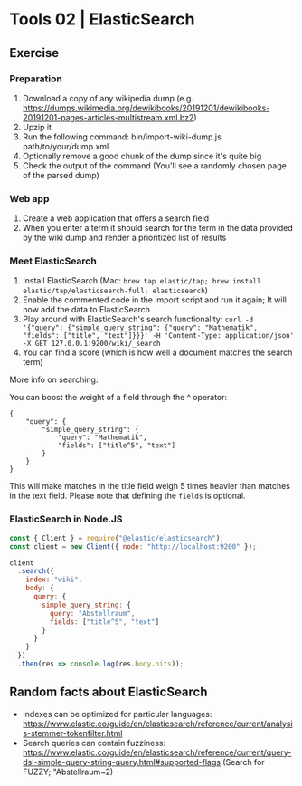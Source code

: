 # Tools 02 | ElasticSearch

## Exercise

### Preparation

1. Download a copy of any wikipedia dump (e.g. https://dumps.wikimedia.org/dewikibooks/20191201/dewikibooks-20191201-pages-articles-multistream.xml.bz2)
2. Upzip it
3. Run the following command: bin/import-wiki-dump.js path/to/your/dump.xml
4. Optionally remove a good chunk of the dump since it's quite big
5. Check the output of the command (You'll see a randomly chosen page of the parsed dump)

### Web app

1. Create a web application that offers a search field
2. When you enter a term it should search for the term in the data provided by the wiki dump and render a prioritized list of results

### Meet ElasticSearch

1. Install ElasticSearch (Mac: `brew tap elastic/tap; brew install elastic/tap/elasticsearch-full; elasticsearch`)
2. Enable the commented code in the import script and run it again; It will now add the data to ElasticSearch
3. Play around with ElasticSearch's search functionality: `curl -d '{"query": {"simple_query_string": {"query": "Mathematik", "fields": ["title", "text"]}}}' -H 'Content-Type: application/json' -X GET 127.0.0.1:9200/wiki/_search`
4. You can find a score (which is how well a document matches the search term)

More info on searching:

You can boost the weight of a field through the ^ operator:

```
{
    "query": {
        "simple_query_string": {
            "query": "Mathematik", 
            "fields": ["title^5", "text"]
        }
    }
}
```

This will make matches in the title field weigh 5 times heavier than matches in the text field.
Please note that defining the `fields` is optional.

### ElasticSearch in Node.JS

```js
const { Client } = require("@elastic/elasticsearch");
const client = new Client({ node: "http://localhost:9200" });

client
  .search({
    index: "wiki",
    body: {
      query: {
        simple_query_string: {
          query: "Abstellraum",
          fields: ["title^5", "text"]
        }
      }
    }
  })
  .then(res => console.log(res.body.hits));
```

## Random facts about ElasticSearch

- Indexes can be optimized for particular languages: https://www.elastic.co/guide/en/elasticsearch/reference/current/analysis-stemmer-tokenfilter.html
- Search queries can contain fuzziness: https://www.elastic.co/guide/en/elasticsearch/reference/current/query-dsl-simple-query-string-query.html#supported-flags (Search for FUZZY; "Abstellraum~2)
